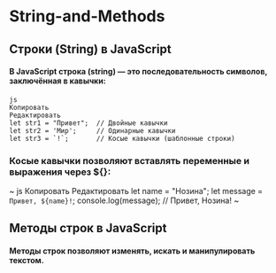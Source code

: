 # String-and-Methods
## Строки (String) в JavaScript
#### В JavaScript строка (string) — это последовательность символов, заключённая в кавычки:
~~~
js
Копировать
Редактировать
let str1 = "Привет";  // Двойные кавычки
let str2 = 'Мир';     // Одинарные кавычки
let str3 = `!`;       // Косые кавычки (шаблонные строки)
~~~
### Косые кавычки позволяют вставлять переменные и выражения через ${}:
~
js
Копировать
Редактировать
let name = "Нозина";
let message = `Привет, ${name}!`;
console.log(message); // Привет, Нозина!
~
## Методы строк в JavaScript
#### Методы строк позволяют изменять, искать и манипулировать текстом.
